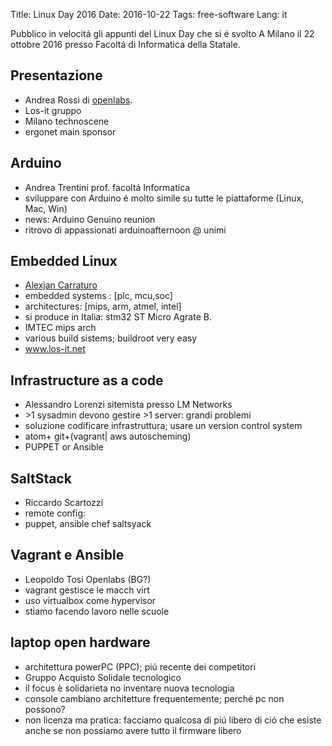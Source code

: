 Title: Linux Day 2016
Date: 2016-10-22
Tags: free-software
Lang: it


Pubblico in velocitá gli appunti del Linux Day che si é svolto A Milano il 22 ottobre 2016 presso Facoltá di Informatica della Statale.

## Presentazione

- Andrea Rossi di [openlabs](openlabs.it).
- Los-it gruppo
- Milano technoscene
- ergonet main sponsor

## Arduino

- Andrea Trentini prof. facoltá Informatica
- sviluppare con Arduino é molto simile su tutte le piattaforme (Linux, Mac, Win)
- news: Arduino Genuino reunion
- ritrovo di appassionati arduinoafternoon @ unimi

## Embedded Linux

- [Alexjan Carraturo](axjslack.wordpress.com )
- embedded systems : [plc, mcu,soc]
- architectures: [mips, arm, atmel, intel]
- si produce in Italia: stm32 ST Micro Agrate B.
- IMTEC mips arch
- various build sistems; buildroot very easy
- www.los-it.net

## Infrastructure as a code

- Alessandro Lorenzi sitemista presso LM Networks
- &gt;1 sysadmin devono gestire &gt;1 server: grandi problemi
- soluzione codificare infrastruttura; usare un version control system
- atom+ git+(vagrant| aws autoscheming)
- PUPPET or Ansible

## SaltStack

- Riccardo Scartozzi
- remote config:
- puppet, ansible chef saltsyack

## Vagrant e Ansible

- Leopoldo Tosi Openlabs (BG?)
- vagrant gestisce le macch virt
- uso virtualbox come hypervisor
- stiamo facendo lavoro nelle scuole

## laptop open hardware

- architettura powerPC (PPC); piú recente dei competitori
- Gruppo Acquisto Solidale tecnologico
- il focus è solidarieta no inventare nuova tecnologia
- console cambiano architetture frequentemente; perché pc non possono?
- non licenza ma pratica: facciamo qualcosa di piú libero di ció che esiste anche se non possiamo avere tutto il firmware libero
